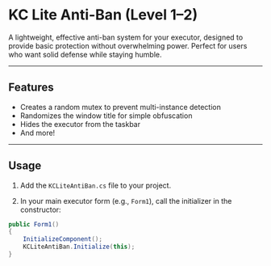 
# KC Lite Anti-Ban (Level 1–2)

A lightweight, effective anti-ban system for your executor, designed to provide basic protection without overwhelming power. Perfect for users who want solid defense while staying humble.

---

## Features

- Creates a random mutex to prevent multi-instance detection  
- Randomizes the window title for simple obfuscation  
- Hides the executor from the taskbar
- And more!

---

## Usage

1. Add the `KCLiteAntiBan.cs` file to your project.

2. In your main executor form (e.g., `Form1`), call the initializer in the constructor:

```csharp
public Form1()
{
    InitializeComponent();
    KCLiteAntiBan.Initialize(this);
}

